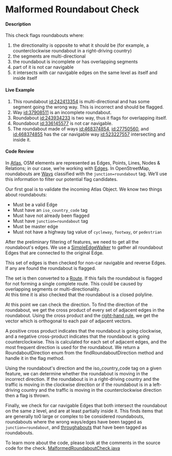# Malformed Roundabout Check

#### Description
This check flags roundabouts where:
1. the directionality is opposite to what it should be (for example, a counterclockwise roundabout in a right-driving country)
2. the segments are multi-directional
3. the roundabout is incomplete or has overlapping segments
4. part of it is not car navigable
5. it intersects with car navigable edges on the same level as itself and inside itself  

#### Live Example
1) This roundabout [id:242413354](https://www.openstreetmap.org/way/242413354) is multi-directional and
has some segment going the wrong way. This is incorrect and should be flagged.
2) Way [id:37908511](https://www.openstreetmap.org/way/37908511) is an incomplete roundabout.
3) Roundabout [id:243934233](https://www.openstreetmap.org/way/243934233) is two way, thus it flags for overlapping itself.
4) Roundabout [id:336145577](https://www.openstreetmap.org/way/336145577) is not car navigable.
5) The roundabout made of ways 
[id:468374854](https://www.openstreetmap.org/way/468374854), 
[id:27750560](https://www.openstreetmap.org/way/27750560), and
[id:468374855](https://www.openstreetmap.org/way/468374855) has the car navigable way 
[id:523227557](https://www.openstreetmap.org/way/523227557) intersecting and inside it. 

#### Code Review

In [Atlas](https://github.com/osmlab/atlas), OSM elements are represented as Edges, Points, Lines, 
Nodes & Relations; in our case, we’re working with [Edges](https://github.com/osmlab/atlas/blob/dev/src/main/java/org/openstreetmap/atlas/geography/atlas/items/Edge.java).
In OpenStreetMap, roundabouts are [Ways](https://wiki.openstreetmap.org/wiki/Way) classified with
the `junction=roundabout` tag. We’ll use this information to filter our potential flag candidates.

Our first goal is to validate the incoming Atlas Object. We know two things about roundabouts:
* Must be a valid Edge
* Must have an `iso_country_code` tag
* Must have not already been flagged
* Must have `junction=roundabout` tag
* Must be master edge
* Must not have a highway tag value of `cycleway`, `footway`, or `pedestrian`

After the preliminary filtering of features, we need to get all the roundabout's edges. We use a
[SimpleEdgeWalker](https://github.com/osmlab/atlas/blob/dev/src/main/java/org/openstreetmap/atlas/geography/atlas/walker/SimpleEdgeWalker.java)
to gather all roundabout Edges that are connected to the original Edge. 

This set of edges is then checked for non-car navigable and reverse Edges. If any are found the roundabout is flagged.

The set is then converted to a [Route](https://github.com/osmlab/atlas/blob/dev/src/main/java/org/openstreetmap/atlas/geography/atlas/items/Route.java).
If this fails the roundabout is flagged for not forming a single complete route. 
This could be caused by overlapping segments or multi-directionality.  
At this time it is also checked that the roundabout is a closed polyline. 

At this point we can check the direction. 
To find the direction of the roundabout, we get the cross product of every set of adjacent edges in the
roundabout. Using the cross product and the [right-hand rule](https://en.wikipedia.org/wiki/Right-hand_rule),
we get the vector which is orthogonal to each pair of adjacent vectors. 

A positive cross product indicates that the roundabout is going clockwise, and a negative cross-product 
indicates that the roundabout is going counterclockwise. This is calculated for each set of adjacent edges, and the most frequent direction is used for the roundabout. 
We return a RoundaboutDirection enum from the findRoundaboutDirection method and handle it in the flag method.

Using the roundabout's direction and the iso_country_code tag on a given feature, we can determine
whether the roundabout is moving in the incorrect direction. If the roundabout is in a right-driving
country and the traffic is moving in the clockwise direction or if the roundabout is in a left-driving
country and the traffic is moving in the counterclockwise direction then a flag is thrown.

Finally, we check for car navigable Edges that both intersect the roundabout on the same z level, and are at least partially inside it. 
This finds items that are generally to0 large or complex to be considered roundabouts, roundabouts where the wrong ways/edges have been tagged as `junction=roundabout`, 
and [throughabouts](https://wiki.openstreetmap.org/wiki/Throughabout) that have been tagged as roundabouts.

To learn more about the code, please look at the comments in the source code for the check.
[MalformedRoundaboutCheck.java](../../src/main/java/org/openstreetmap/atlas/checks/validation/linear/edges/MalformedRoundaboutCheck.java)